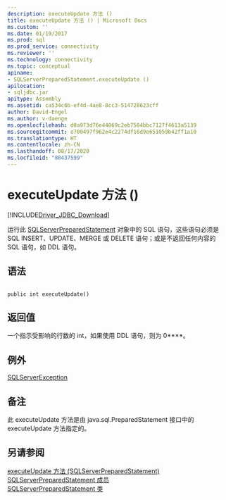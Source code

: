 ```yaml
---
description: executeUpdate 方法 ()
title: executeUpdate 方法 () | Microsoft Docs
ms.custom: ''
ms.date: 01/19/2017
ms.prod: sql
ms.prod_service: connectivity
ms.reviewer: ''
ms.technology: connectivity
ms.topic: conceptual
apiname:
- SQLServerPreparedStatement.executeUpdate ()
apilocation:
- sqljdbc.jar
apitype: Assembly
ms.assetid: ca534c6b-ef4d-4ae8-8cc3-514728623cff
author: David-Engel
ms.author: v-daenge
ms.openlocfilehash: d0a973d76e44869c2eb7584bbc7127f4613a5139
ms.sourcegitcommit: e700497f962e4c2274df16d9e651059b42ff1a10
ms.translationtype: HT
ms.contentlocale: zh-CN
ms.lasthandoff: 08/17/2020
ms.locfileid: "88437599"
---
```

# <a name="executeupdate-method-"></a>executeUpdate 方法 ()
[!INCLUDE[Driver_JDBC_Download](../../../includes/driver_jdbc_download.md)]

  运行此 [SQLServerPreparedStatement](../../../connect/jdbc/reference/sqlserverpreparedstatement-class.md) 对象中的 SQL 语句，这些语句必须是 SQL INSERT、UPDATE、MERGE 或 DELETE 语句；或是不返回任何内容的 SQL 语句，如 DDL 语句。  
  
## <a name="syntax"></a>语法  
  
```  
  
public int executeUpdate()  
```  
  
## <a name="return-value"></a>返回值  
 一个指示受影响的行数的 int，如果使用 DDL 语句，则为 0****。  
  
## <a name="exceptions"></a>例外  
 [SQLServerException](../../../connect/jdbc/reference/sqlserverexception-class.md)  
  
## <a name="remarks"></a>备注  
 此 executeUpdate 方法是由 java.sql.PreparedStatement 接口中的 executeUpdate 方法指定的。  
  
## <a name="see-also"></a>另请参阅  
 [executeUpdate 方法 &#40;SQLServerPreparedStatement&#41;](../../../connect/jdbc/reference/executeupdate-method-sqlserverpreparedstatement.md)   
 [SQLServerPreparedStatement 成员](../../../connect/jdbc/reference/sqlserverpreparedstatement-members.md)   
 [SQLServerPreparedStatement 类](../../../connect/jdbc/reference/sqlserverpreparedstatement-class.md)  
  
  
